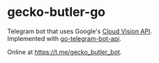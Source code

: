 # gecko-butler-go
Telegram bot that uses Google's [Cloud Vision API](https://cloud.google.com/vision/).  
Implemented with [go-telegram-bot-api](https://github.com/go-telegram-bot-api/telegram-bot-api).

Online at https://t.me/gecko_butler_bot.
